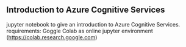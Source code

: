 ## Introduction to Azure Cognitive Services
jupyter notebook to give an introduction to Azure Cognitive Services.
requirements:
Goggle Colab as online jupyter environment (https://colab.research.google.com)

